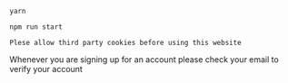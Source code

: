 ```
yarn
```

```
npm run start
```
```
Plese allow third party cookies before using this website
```
Whenever you are signing up for an account please check your email to verify your account
